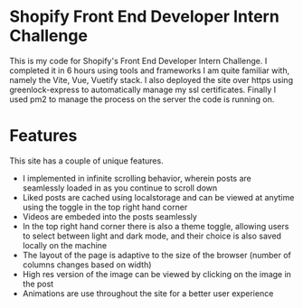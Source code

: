 # Shopify Front End Developer Intern Challenge

This is my code for Shopify's Front End Developer Intern Challenge. I completed it in 6 hours using tools and frameworks I am quite familiar with, namely the Vite, Vue, Vuetify stack. I also deployed the site over https using greenlock-express to automatically manage my ssl certificates. Finally I used pm2 to manage the process on the server the code is running on.

# Features

This site has a couple of unique features.
- I implemented in infinite scrolling behavior, wherein posts are seamlessly loaded in as you continue to scroll down
- Liked posts are cached using localstorage and can be viewed at anytime using the toggle in the top right hand corner
- Videos are embeded into the posts seamlessly
- In the top right hand corner there is also a theme toggle, allowing users to select between light and dark mode, and their choice is also saved locally on the machine
- The layout of the page is adaptive to the size of the browser (number of columns changes based on width)
- High res version of the image can be viewed by clicking on the image in the post
- Animations are use throughout the site for a better user experience
